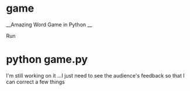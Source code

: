 # game
__Amazing Word Game in Python __

Run 
# python game.py 

I'm still working on it ...I just need to see the audience's feedback so that I can correct a few things 
